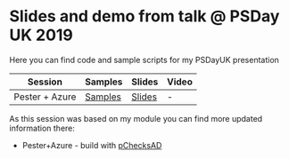# Slides and demo from talk @ PSDay UK 2019

Here you can find code and sample scripts for my PSDayUK presentation

|Session|Samples|Slides|Video|
|--|--|--|--|
|Pester + Azure|[Samples](./Code)|[Slides](./Pester+Azure_PSDayUK.pdf)|-|

As this session was based on my module you can find more updated information there:

- Pester+Azure - build with [pChecksAD](https://github.com/mczerniawski/pChecksAD)
